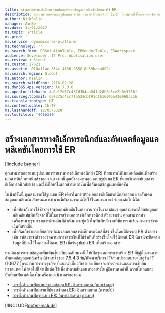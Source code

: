 ```yaml
---
title: สร้างเอกสารทางอิเล็กทรอนิกส์และอัพเดตข้อมูลแอพลิเคชันโดยการใช้ ER
description: คุณสามารถออกแบบรูปแบบการรายงานทางอิเล็กทรอนิกส์ (ER) ที่สามารถใช้ในแอพลิเคชันเพื่อสร้างเอกสารอิเล็กทรอนิกส์ขาออก นอกจากนี้คุณยังสามารถออกแบบรูปแบบ ER ที่แยกวิเคราะห์เอกสารอิเล็กทรอนิกส์ขาเข้า และใช้เนื้อหาในเอกสารเหล่านั้นเพื่ออัพเดตข้อมูลแอพลิเคชัน
author: NickSelin
manager: AnnBe
ms.date: 11/01/2017
ms.topic: article
ms.prod: ''
ms.service: dynamics-ax-platform
ms.technology: ''
ms.search.form: ERSolutionTable, ERVendorTable, ERWorkspace
audience: Developer, IT Pro, Application user
ms.reviewer: kfend
ms.custom: 27621
ms.assetid: 018a11ae-854c-4f36-9358-8c39baca882d
ms.search.region: Global
ms.author: nselin
ms.search.validFrom: 2016-02-28
ms.dyn365.ops.version: AX 7.0.0
ms.openlocfilehash: 4b9e17d67c437d384ab941d28b8d5ce2b0e3738f
ms.sourcegitcommit: 659375c4cc7f5524cbf91cf6160f6a410960ac16
ms.translationtype: HT
ms.contentlocale: th-TH
ms.lasthandoff: 12/05/2020
ms.locfileid: "4688399"
---
```

# <a name="generate-electronic-documents-and-update-application-data-by-using-er"></a>สร้างเอกสารทางอิเล็กทรอนิกส์และอัพเดตข้อมูลแอพลิเคชันโดยการใช้ ER

[!include [banner](../includes/banner.md)]

คุณสามารถออกแบบรูปแบบการรายงานทางอิเล็กทรอนิกส์ (ER) ที่สามารถใช้ในแอพลิเคชันเพื่อสร้างเอกสารอิเล็กทรอนิกส์ขาออก นอกจากนี้คุณยังสามารถออกแบบรูปแบบ ER ที่แยกวิเคราะห์เอกสารอิเล็กทรอนิกส์ขาเข้า และใช้เนื้อหาในเอกสารเหล่านั้นเพื่ออัพเดตข้อมูลแอพลิเคชัน

ในฟังก์ชันนี้ คุณสามารถใช้รูปแบบ ER เดียวในการสร้างเอกสารอิเล็กทรอนิกส์ขาออก และอัพเดตข้อมูลแอพลิเคชัน ลักษณะการทำงานนี้ยังสามารถนำไปใช้ในสถานการณ์จำลองต่อไปนี้ได้:

- เพื่อป้องกันการใช้ซ้ำของข้อมูลแอพลิเคชันในกระบวนการในเวลาต่อมา คุณสามารถเลือกข้อมูลแอพลิเคชันทันทีหลังจากที่ใช้ในการสร้างเอกสารอิเล็กทรอนิกส์ ตัวอย่างเช่น คุณสามารถทำเครื่องหมายธุรกรรมการชำระเงินที่ดำเนินการอยู่แล้วในทันทีหลังจากที่มีการรวมข้อความการชำระเงินที่สร้างขึ้น
- เพื่อจัดเก็บรายละเอียดการประมวลผลเอกสารอิเล็กทรอนิกส์ที่สร้างขึ้นโดยใช้ตรรกะ ER ตัวอย่างเช่น รหัสประจำตัวของข้อความการชำระเงินที่ไม่ซ้ำกันที่สร้างขึ้นโดยใช้นิพจน์ ER นิพจน์จะยึดตามข้อมูลที่ป้อนไว้ในกล่องโต้ตอบ ER เมื่อรันรูปแบบ ER เพื่อสร้างเอกสาร

หากต้องการทราบข้อมูลเพิ่มเติมเกี่ยวกับคุณลักษณะนี้ ให้เปิดชุดเอกสารการสร้าง ER ที่มีคู่มืองานการอัพเดตข้อมูลแอพลิเคชัน (ส่วนหนึ่งของ 7.5.4.3 รับ/พัฒนาบริการ IT/ส่วนประกอบของโซลูชัน IT (10677 )กระบวนการทางธุรกิจ) ที่แนะนำเกี่ยวกับรายละเอียดของการรายงานและการเก็บอินทราสแทต ไฟล์ต่อไปนี้จำเป็นต้องใช้เพื่อทำตามขั้นตอนบางอย่างในคู่มืองานเหล่านี้ ดาวน์โหลดและบันทึกแฟ้มเหล่านี้ลงในเครื่องคอมพิวเตอร์ของคุณ

- [การตั้งค่าคอนฟิกแบบจำลองข้อมูล ER: อินทราสแทต (แบบจำลอง)](https://go.microsoft.com/fwlink/?linkid=849038)
- [การตั้งค่าคอนฟิกการแม็ปแบบจำลอง ER: อินทราสแทต (การแม็ป)](https://go.microsoft.com/fwlink/?linkid=849038)
- [การตั้งค่าคอนฟิกรูปแบบ ER: อินทราสแทต (รูปแบบ)](https://go.microsoft.com/fwlink/?linkid=849038)


[!INCLUDE[footer-include](../../../includes/footer-banner.md)]